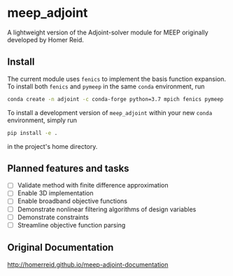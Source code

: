 # meep_adjoint

A lightweight version of the Adjoint-solver module for MEEP originally developed by Homer Reid.

## Install

The current module uses `fenics` to implement the basis function expansion. To install both `fenics` and `pymeep` in the same `conda` environment, run

```bash
conda create -n adjoint -c conda-forge python=3.7 mpich fenics pymeep
```

To install a development version of `meep_adjoint` within your new `conda` environment, simply run

```bash
pip install -e .
```

in the project's home directory.

## Planned features and tasks

- [ ] Validate method with finite difference approximation
- [ ] Enable 3D implementation
- [ ] Enable broadband objective functions
- [ ] Demonstrate nonlinear filtering algorithms of design variables
- [ ] Demonstrate constraints
- [ ] Streamline objective function parsing

## Original Documentation

http://homerreid.github.io/meep-adjoint-documentation
